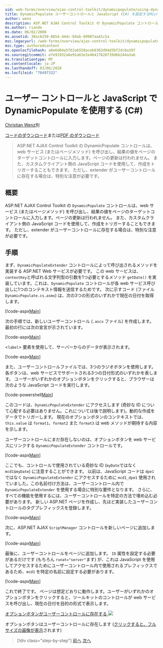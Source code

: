 ```yaml
---
uid: web-forms/overview/ajax-control-toolkit/dynamicpopulate/using-dynamicpopulate-with-a-user-control-and-javascript-cs
title: DynamicPopulate ユーザーコントロールと JavaScript (C#) を設定するMicrosoft Docs
author: wenz
description: ASP.NET AJAX Control Toolkit の DynamicPopulate コントロールは、web サービス (またはページメソッド) を呼び出し、結果の値を t... のターゲットコントロールに入力します。
ms.author: riande
ms.date: 06/02/2008
ms.assetid: 38ac8250-8854-444c-b9ab-8998faa41c5a
msc.legacyurl: /web-forms/overview/ajax-control-toolkit/dynamicpopulate/using-dynamicpopulate-with-a-user-control-and-javascript-cs
msc.type: authoredcontent
ms.openlocfilehash: a0e6d04a5f62ab558aceb8302d94d3bf2dc8a39f
ms.sourcegitcommit: e7e91932a6e91a63e2e46417626f39d6b244a3ab
ms.translationtype: MT
ms.contentlocale: ja-JP
ms.lasthandoff: 03/06/2020
ms.locfileid: "78497332"
---
```

# <a name="using-dynamicpopulate-with-a-user-control-and-javascript-c"></a>ユーザー コントロールと JavaScript で DynamicPopulate を使用する (C#)

[Christian Wenz](https://github.com/wenz)別

[コードのダウンロード](https://download.microsoft.com/download/d/8/f/d8f2f6f9-1b7c-46ad-9252-e1fc81bdea3e/dynamicpopulate2.cs.zip)または[PDF のダウンロード](https://download.microsoft.com/download/b/6/a/b6ae89ee-df69-4c87-9bfb-ad1eb2b23373/dynamicpopulate2CS.pdf)

> ASP.NET AJAX Control Toolkit の DynamicPopulate コントロールは、web サービス (またはページメソッド) を呼び出し、結果の値をページのターゲットコントロールに入力します。ページの更新は行われません。 また、カスタムクライアント側の JavaScript コードを使用して、作成をトリガーすることもできます。 ただし、extender がユーザーコントロールに存在する場合は、特別な注意が必要です。

## <a name="overview"></a>概要

ASP.NET AJAX Control Toolkit の `DynamicPopulate` コントロールは、web サービス (またはページメソッド) を呼び出し、結果の値をページのターゲットコントロールに入力します。ページの更新は行われません。 また、カスタムクライアント側の JavaScript コードを使用して、作成をトリガーすることもできます。 ただし、extender がユーザーコントロールに存在する場合は、特別な注意が必要です。

## <a name="steps"></a>手順

まず、`DynamicPopulateExtender` コントロールによって呼び出されるメソッドを実装する ASP.NET Web サービスが必要です。 この web サービスは、`contextKey`と呼ばれる文字列型の引数を1つ必要とするメソッド `getDate()` を実装しています。これは、`DynamicPopulate` コントロールが各 web サービス呼び出しに1つのコンテキスト情報を送信するためです。 次に示すコード (ファイル `DynamicPopulate.cs.asmx`) は、次の3つの形式のいずれかで現在の日付を取得します。

[!code-aspx[Main](using-dynamicpopulate-with-a-user-control-and-javascript-cs/samples/sample1.aspx)]

次の手順では、新しいユーザーコントロール (`.ascx` ファイル) を作成します。最初の行には次の宣言が示されています。

[!code-aspx[Main](using-dynamicpopulate-with-a-user-control-and-javascript-cs/samples/sample2.aspx)]

&lt;`label`&gt; 要素を使用して、サーバーからのデータが表示されます。

[!code-aspx[Main](using-dynamicpopulate-with-a-user-control-and-javascript-cs/samples/sample3.aspx)]

また、ユーザーコントロールファイルでは、3つのラジオボタンを使用します。各ボタンは、web サービスでサポートされる3つの日付形式のいずれかを表します。 ユーザーがいずれかのオプションボタンをクリックすると、ブラウザーは次のような JavaScript コードを実行します。

[!code-powershell[Main](using-dynamicpopulate-with-a-user-control-and-javascript-cs/samples/sample4.ps1)]

このコードは、`DynamicPopulateExtender` にアクセスします (奇妙な ID について心配する必要はありません。これについては後で説明します)。動的な作成をデータでトリガーします。 現在のオプションボタンのコンテキストでは、`this.value` は `format1`、`format2` また `format3` は web メソッドが期待する内容を示します。

ユーザーコントロールにまだ存在しないのは、オプションボタンを web サービスにリンクする `DynamicPopulateExtender` コントロールです。

[!code-aspx[Main](using-dynamicpopulate-with-a-user-control-and-javascript-cs/samples/sample5.aspx)]

ここでも、コントロールで使用されている奇妙な ID (`myDate`ではなく `mcd1$myDate`) に注意することができます。 以前は、JavaScript コードは `dpe1`ではなく `DynamicPopulateExtender` にアクセスするために `mcd1_dpe1` 使用されていました。この名前付け方法は、ユーザーコントロール内で `DynamicPopulateExtender` を使用する場合に特別な要件となります。 さらに、すべての機能を使用するには、ユーザーコントロールを特定の方法で埋め込む必要があります。 新しい ASP.NET ページを作成し、先ほど実装したユーザーコントロールのタグプレフィックスを登録します。

[!code-aspx[Main](using-dynamicpopulate-with-a-user-control-and-javascript-cs/samples/sample6.aspx)]

次に、ASP.NET AJAX `ScriptManager` コントロールを新しいページに追加します。

[!code-aspx[Main](using-dynamicpopulate-with-a-user-control-and-javascript-cs/samples/sample7.aspx)]

最後に、ユーザーコントロールをページに追加します。 `ID` 属性を設定する必要があるだけです (もちろん `runat="server"`ます) が、これは JavaScript を使用してアクセスするためにユーザーコントロール内で使用されるプレフィックスであるため、`mcd1` を特定の名前に設定する必要があります。

[!code-aspx[Main](using-dynamicpopulate-with-a-user-control-and-javascript-cs/samples/sample8.aspx)]

これで終了です。 ページは想定どおりに動作します。ユーザーがいずれかのオプションボタンをクリックすると、ツールキットのコントロールが web サービスを呼び出し、現在の日付を目的の形式で表示します。

[オプションボタンがユーザーコントロールに存在する ![](using-dynamicpopulate-with-a-user-control-and-javascript-cs/_static/image2.png)](using-dynamicpopulate-with-a-user-control-and-javascript-cs/_static/image1.png)

オプションボタンはユーザーコントロールに存在します ([クリックすると、フルサイズの画像が表示](using-dynamicpopulate-with-a-user-control-and-javascript-cs/_static/image3.png)されます)

> [!div class="step-by-step"]
> [前へ](dynamically-populating-a-control-using-javascript-code-cs.md)
> [次へ](dynamically-populating-a-control-vb.md)
